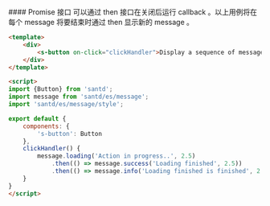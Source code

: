 <codebox>
#### Promise 接口
可以通过 then 接口在关闭后运行 callback 。以上用例将在每个 message 将要结束时通过 then 显示新的 message 。

```html
<template>
    <div>
        <s-button on-click="clickHandler">Display a sequence of message</s-button>
    </div>
</template>

<script>
import {Button} from 'santd';
import message from 'santd/es/message';
import 'santd/es/message/style';

export default {
    components: {
        's-button': Button
    },
    clickHandler() {
        message.loading('Action in progress..', 2.5)
            .then(() => message.success('Loading finished', 2.5))
            .then(() => message.info('Loading finished is finished', 2.5));
    }
}
</script>
```
</codebox>
